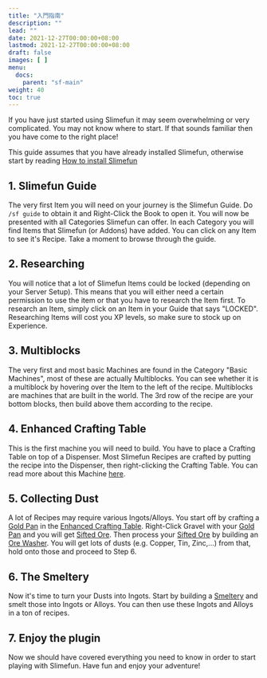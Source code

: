 ```yaml
---
title: "入門指南"
description: ""
lead: ""
date: 2021-12-27T00:00:00+08:00
lastmod: 2021-12-27T00:00:00+08:00
draft: false
images: [ ]
menu:
  docs:
    parent: "sf-main"
weight: 40
toc: true
---
```


If you have just started using Slimefun it may seem overwhelming or very complicated. You may not know where to start. If that sounds familiar then you have come to the right place!

This guide assumes that you have already installed Slimefun, otherwise start by reading [How to install Slimefun](/docs/slimefun/installing-slimefun)

## 1. Slimefun Guide

The very first Item you will need on your journey is the Slimefun Guide. Do `/sf guide` to obtain it and Right-Click the Book to open it. You will now be presented with all Categories Slimefun can offer. In each Category you will find Items that Slimefun (or Addons) have added. You can click on any Item to see it's Recipe. Take a moment to browse through the guide.

## 2. Researching

You will notice that a lot of Slimefun Items could be locked (depending on your Server Setup). This means that you will either need a certain permission to use the item or that you have to research the Item first. To research an Item, simply click on an Item in your Guide that says "LOCKED". Researching Items will cost you XP levels, so make sure to stock up on Experience.

## 3. Multiblocks

The very first and most basic Machines are found in the Category "Basic Machines", most of these are actually Multiblocks. You can see whether it is a multiblock by hovering over the Item to the left of the recipe. Multiblocks are machines that are built in the world. The 3rd row of the recipe are your bottom blocks, then build above them according to the recipe.

## 4. Enhanced Crafting Table

This is the first machine you will need to build. You have to place a Crafting Table on top of a Dispenser. Most Slimefun Recipes are crafted by putting the recipe into the Dispenser, then right-clicking the Crafting Table. You can read more about this Machine [here](/docs/slimefun/enhanced-crafting-table).

## 5. Collecting Dust

A lot of Recipes may require various Ingots/Alloys. You start off by crafting a [Gold Pan](/docs/slimefun/gold-pan) in the [Enhanced Crafting Table](/docs/slimefun/enhanced-crafting-table). Right-Click Gravel with your [Gold Pan](/docs/slimefun/gold-pan) and you will get [Sifted Ore](/docs/slimefun/sifted-ore). Then process your [Sifted Ore](/docs/slimefun/sifted-ore) by building an [Ore Washer](/docs/slimefun/ore-washer). You will get lots of dusts (e.g. Copper, Tin, Zinc,...) from that, hold onto those and proceed to Step 6.

## 6. The Smeltery

Now it's time to turn your Dusts into Ingots. Start by building a [Smeltery](/docs/slimefun/smeltery) and smelt those into Ingots or Alloys. You can then use these Ingots and Alloys in a ton of recipes.

## 7. Enjoy the plugin

Now we should have covered everything you need to know in order to start playing with Slimefun. Have fun and enjoy your adventure!
